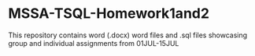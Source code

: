 # MSSA-TSQL-Homework1and2
This repository contains word (.docx) word files and .sql files showcasing group and individual assignments from 01JUL-15JUL
